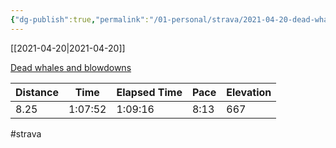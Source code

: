 ```yaml
---
{"dg-publish":true,"permalink":"/01-personal/strava/2021-04-20-dead-whales-and-blowdowns/"}
---
```



[[2021-04-20\|2021-04-20]]

[Dead whales and blowdowns](https://www.strava.com/activities/5163597799)

| Distance | Time    | Elapsed Time | Pace | Elevation |
| -------- | ------- | ------------ | ---- | --------- |
| 8.25     | 1:07:52 | 1:09:16      | 8:13 | 667       |




#strava
